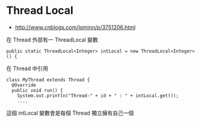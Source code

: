 # Thread Local
* http://www.cnblogs.com/lqminn/p/3751206.html

在 Thread 外部有一 ThreadLocal 變數

```
public static ThreadLocal<Integer> intLocal = new ThreadLocal<Integer>() {
```

在 Thread 中引用
```
class MyThread extends Thread {
  @Override
  public void run() {
    System.out.println("Thread-" + id + " : " + intLocal.get());
    .... 
```

這個 intLocal 變數會是每個 Thread 獨立擁有自己一個
